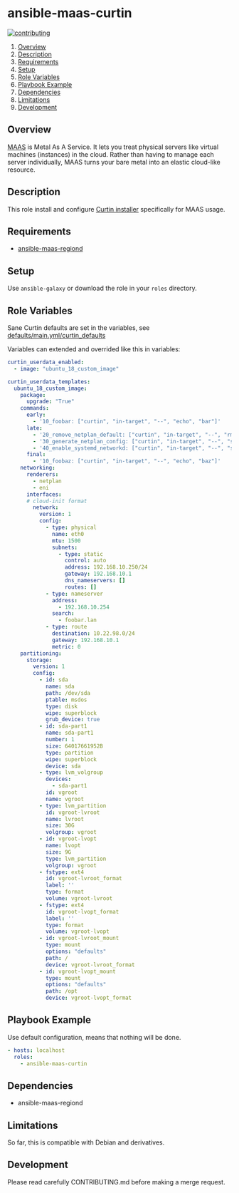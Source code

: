 # ansible-maas-curtin

[![contributing][contributing-img]](CONTRIBUTING.md)

1. [Overview](#overview)
1. [Description](#description)
1. [Requirements](#requirements)
1. [Setup](#setup)
1. [Role Variables](#role-variables)
1. [Playbook Example](#playbook-example)
1. [Dependencies](#dependencies)
1. [Limitations](#limitations)
1. [Development](#development)

## Overview

[MAAS](https://maas.io/docs/what-is-maas) is Metal As A Service. It lets you treat physical servers like virtual machines (instances)
in the cloud. Rather than having to manage each server individually, MAAS turns your bare metal
into an elastic cloud-like resource.

## Description

This role install and configure [Curtin installer](https://curtin.readthedocs.io/en/latest/)
specifically for MAAS usage.

## Requirements

- [ansible-maas-regiond](https://github.com/eagleusb/ansible-maas-regiond)

## Setup

Use `ansible-galaxy` or download the role in your `roles` directory.

## Role Variables

Sane Curtin defaults are set in the variables, see [defaults/main.yml/curtin_defaults](./defaults/main.yml)

Variables can extended and overrided like this in variables:
```yaml
curtin_userdata_enabled:
  - image: "ubuntu_18_custom_image"

curtin_userdata_templates:
  ubuntu_18_custom_image:
    package:
      upgrade: "True"
    commands:
      early:
        - '10_foobar: ["curtin", "in-target", "--", "echo", "bar"]'
      late:
        - '20_remove_netplan_default: ["curtin", "in-target", "--", "rm", "-rf", "/etc/netplan/01-netcfg.yaml"]'
        - '30_generate_netplan_config: ["curtin", "in-target", "--", "sh", "-c", "netplan --debug generate"]'
        - '40_enable_systemd_networkd: ["curtin", "in-target", "--", "sh", "-c", "systemctl enable systemd-networkd"]'
      final:
        - '10_foobaz: ["curtin", "in-target", "--", "echo", "baz"]'
    networking:
      renderers:
        - netplan
        - eni
      interfaces:
      # cloud-init format
        network:
          version: 1
          config:
            - type: physical
              name: eth0
              mtu: 1500
              subnets:
                - type: static
                  control: auto
                  address: 192.168.10.250/24
                  gateway: 192.168.10.1
                  dns_nameservers: []
                  routes: []
            - type: nameserver
              address:
                - 192.168.10.254
              search:
                - foobar.lan
            - type: route
              destination: 10.22.98.0/24
              gateway: 192.168.10.1
              metric: 0
    partitioning:
      storage:
        version: 1
        config:
          - id: sda
            name: sda
            path: /dev/sda
            ptable: msdos
            type: disk
            wipe: superblock
            grub_device: true
          - id: sda-part1
            name: sda-part1
            number: 1
            size: 64017661952B
            type: partition
            wipe: superblock
            device: sda
          - type: lvm_volgroup
            devices:
              - sda-part1
            id: vgroot
            name: vgroot
          - type: lvm_partition
            id: vgroot-lvroot
            name: lvroot
            size: 30G
            volgroup: vgroot
          - id: vgroot-lvopt
            name: lvopt
            size: 9G
            type: lvm_partition
            volgroup: vgroot
          - fstype: ext4
            id: vgroot-lvroot_format
            label: ''
            type: format
            volume: vgroot-lvroot
          - fstype: ext4
            id: vgroot-lvopt_format
            label: ''
            type: format
            volume: vgroot-lvopt
          - id: vgroot-lvroot_mount
            type: mount
            options: "defaults"
            path: /
            device: vgroot-lvroot_format
          - id: vgroot-lvopt_mount
            type: mount
            options: "defaults"
            path: /opt
            device: vgroot-lvopt_format
```

## Playbook Example

Use default configuration, means that nothing will be done.

```yaml
- hosts: localhost
  roles:
    - ansible-maas-curtin
```

## Dependencies

- ansible-maas-regiond

## Limitations

So far, this is compatible with Debian and derivatives.

## Development

Please read carefully CONTRIBUTING.md before making a merge request.

[contributing-img]: https://img.shields.io/badge/contributing--grey.svg
